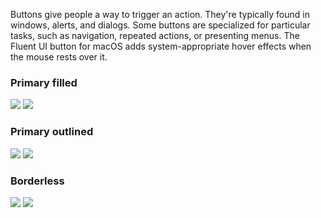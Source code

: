 Buttons give people a way to trigger an action. They're typically found in windows, alerts, and dialogs. Some buttons are specialized for particular tasks, such as navigation, repeated actions, or presenting menus. The Fluent UI button for macOS adds system-appropriate hover effects when the mouse rests over it.

<DisplayToggle onText="Dark" offText="Light" label="Theme Switcher">

### Primary filled

<img className="off" src="https://static2.sharepointonline.com/files/fabric-cdn-prod_20200701.001/fabric-website/images/controls/macos/Button/button_primaryfilled_light.png?text=LightMode" />
<img className="on" src="https://static2.sharepointonline.com/files/fabric-cdn-prod_20200701.001/fabric-website/images/controls/macos/Button/button_primaryfilled_dark.png?text=DarkMode" />

### Primary outlined

<img className="off" src="https://static2.sharepointonline.com/files/fabric-cdn-prod_20200701.001/fabric-website/images/controls/macos/Button/button_primaryoutlined_light.png?text=LightMode" />
<img className="on" src="https://static2.sharepointonline.com/files/fabric-cdn-prod_20200701.001/fabric-website/images/controls/macos/Button/button_primaryoutlined_dark.png?text=DarkMode" />

### Borderless

<img className="off" src="https://static2.sharepointonline.com/files/fabric-cdn-prod_20200701.001/fabric-website/images/controls/macos/Button/button_primaryborderless_light.png?text=LightMode" />
<img className="on" src="https://static2.sharepointonline.com/files/fabric-cdn-prod_20200701.001/fabric-website/images/controls/macos/Button/button_primaryborderless_dark.png?text=DarkMode" />

</DisplayToggle>
